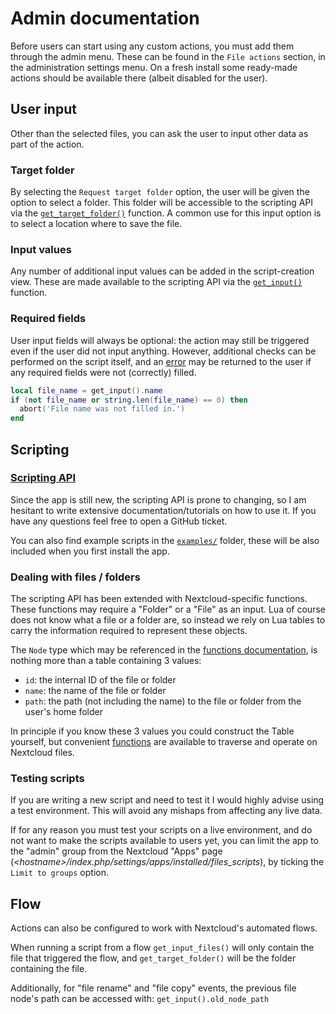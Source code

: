 # Admin documentation

Before users can start using any custom actions, you must add them through the admin menu. These can be found in the `File actions` section, in the administration settings menu. On a fresh install some ready-made actions should be available there (albeit disabled for the user).

## User input
Other than the selected files, you can ask the user to input other data as part of the action. 

### Target folder
By selecting the `Request target folder` option, the user will be given the option to select a folder. This folder will be accessible to the scripting API via the [`get_target_folder()`](Functions.md#get_target_folder) function.
A common use for this input option is to select a location where to save the file.

### Input values
Any number of additional input values can be added in the script-creation view. These are made available to the scripting API via the [`get_input()`](Functions.md#get_input) function. 

### Required fields
User input fields will always be optional: the action may still be triggered even if the user did not input anything. However, additional checks can be performed on the script itself, and an [error](Functions.md#abort) may be returned to the user if any required fields were not (correctly) filled.

```lua
local file_name = get_input().name
if (not file_name or string.len(file_name) == 0) then
  abort('File name was not filled in.')
end 
```


## Scripting

### [Scripting API](Functions.md)
Since the app is still new, the scripting API is prone to changing, so I am hesitant to write extensive documentation/tutorials on how to use it. If you have any questions feel free to open a GitHub ticket.

You can also find example scripts in the [`examples/`](/examples)  folder, these will be also included when you first install the app.

### Dealing with files / folders
The scripting API has been extended with Nextcloud-specific functions. These functions may require a "Folder" or a "File" as an input. Lua of course does not know what a file or a folder are, so instead we rely on Lua tables to carry the information required to represent these objects.

The `Node` type which may be referenced in the [functions documentation](Functions.md), is nothing more than a table containing 3 values:
 * `id`: the internal ID of the file or folder
 * `name`: the name of the file or folder
 * `path`: the path (not including the name) to the file or folder from the user's home folder 

In principle if you know these 3 values you could construct the Table yourself, but convenient [functions](Functions.md#Files) are available to traverse and operate on Nextcloud files.

### Testing scripts

If you are writing a new script and need to test it I would highly advise using a test environment. This will avoid any mishaps from affecting any live data.

If for any reason you must test your scripts on a live environment, and do not want to make the scripts available to users yet, you can limit the app to the "admin" group from the Nextcloud "Apps" page (*\<hostname\>/index.php/settings/apps/installed/files_scripts*), by ticking the `Limit to groups` option.

## Flow

Actions can also be configured to work with Nextcloud's automated flows.

When running a script from a flow `get_input_files()` will only contain the file that triggered the flow, and `get_target_folder()` will be the folder containing the file. 

Additionally, for "file rename" and "file copy" events, the previous file node's path can be accessed with: `get_input().old_node_path`
